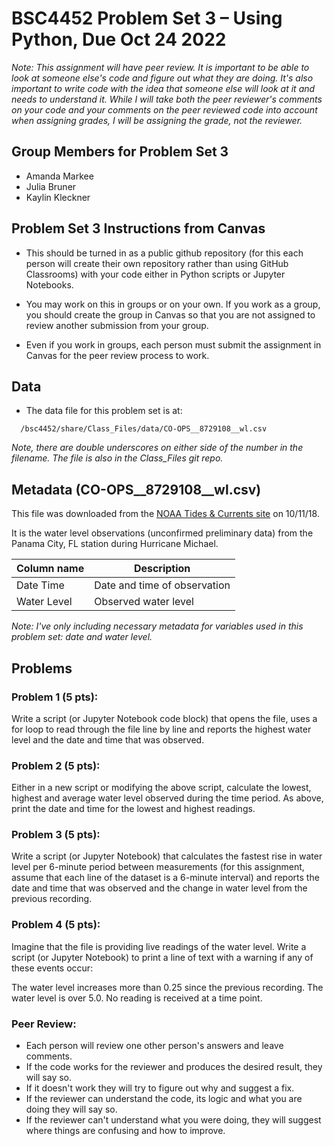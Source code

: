 # BSC4452 Problem Set 3 – Using Python, Due Oct 24 2022

_Note: This assignment will have peer review. It is important to be able to look at someone else's code and figure out what they are doing. It's also important to write code with the idea that someone else will look at it and needs to understand it. While I will take both the peer reviewer's comments on your code and your comments on the peer reviewed code into account when assigning grades, I will be assigning the grade, not the reviewer._

## Group Members for Problem Set 3
- Amanda Markee
- Julia Bruner
- Kaylin Kleckner


## Problem Set 3 Instructions from Canvas
- This should be turned in as a public github repository (for this each person will create their own repository rather than using GitHub Classrooms) with your code either in Python scripts or Jupyter Notebooks.

- You may work on this in groups or on your own. If you work as a group, you should create the group in Canvas so that you are not assigned to review another submission from your group.

- Even if you work in groups, each person must submit the assignment in Canvas for the peer review process to work.


## Data
- The data file for this problem set is at: 
```
  /bsc4452/share/Class_Files/data/CO-OPS__8729108__wl.csv
```
_Note, there are double underscores on either side of the number in the filename. The file is also in the Class_Files git repo._

## Metadata (CO-OPS__8729108__wl.csv)
This file was downloaded from the [NOAA Tides & Currents site](https://tidesandcurrents.noaa.gov/waterlevels.html?id=8729108&units=standard&bdate=20181009&edate=20181012&timezone=GMT&datum=MLLW&interval=6&action=) on 10/11/18.

It is the water level observations (unconfirmed preliminary data) from the Panama City, FL station during Hurricane Michael.

|Column name | Description|
|------------|------------|
| Date Time | Date and time of observation
|Water Level | Observed water level

_Note: I've only including necessary metadata for variables used in this problem set: date and water level._

## Problems 

### Problem 1 (5 pts):
Write a script (or Jupyter Notebook code block) that opens the file, uses a for loop to read through the file line by line and reports the highest water level and the date and time that was observed.


### Problem 2 (5 pts):
Either in a new script or modifying the above script, calculate the lowest, highest and average water level observed during the time period. As above, print the date and time for the lowest and highest readings. 

 
### Problem 3 (5 pts):
Write a script (or Jupyter Notebook) that calculates the fastest rise in water level per 6-minute period between measurements (for this assignment, assume that each line of the dataset is a 6-minute interval) and reports the date and time that was observed and the change in water level from the previous recording.


### Problem 4 (5 pts):
Imagine that the file is providing live readings of the water level. Write a script (or Jupyter Notebook) to print a line of text with a warning if any of these events occur:

The water level increases more than 0.25 since the previous recording.
The water level is over 5.0.
No reading is received at a time point.
 

### Peer Review:
- Each person will review one other person's answers and leave comments. 
- If the code works for the reviewer and produces the desired result, they will say so.
- If it doesn't work they will try to figure out why and suggest a fix.
- If the reviewer can understand the code, its logic and what you are doing they will say so.
- If the reviewer can't understand what you were doing, they will suggest where things are confusing and how to improve.


